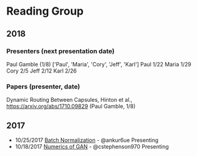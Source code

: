 # Reading Group

## 2018

### Presenters (next presentation date)

Paul Gamble (1/8)
['Paul', 'Maria', 'Cory', 'Jeff', 'Karl']
Paul 1/22
Maria 1/29
Cory 2/5
Jeff 2/12
Karl 2/26

### Papers (presenter, date)

Dynamic Routing Between Capsules, Hinton et al., https://arxiv.org/abs/1710.09829 (Paul Gamble, 1/8)






















## 2017

- 10/25/2017 [Batch Normalization](Batch-Normalization/README.md) - @ankur6ue Presenting
- 10/18/2017 [Numerics of GAN](Numerics-of-GAN/README.md) - @cstephenson970 Presenting




